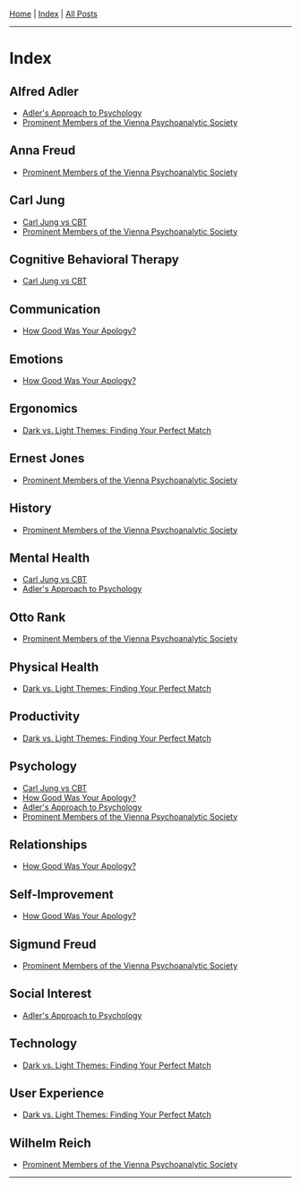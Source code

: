 [Home] \| [Index] \| [All Posts]

---

# Index

## Alfred Adler

- [Adler's Approach to Psychology]
- [Prominent Members of the Vienna Psychoanalytic Society]

## Anna Freud

- [Prominent Members of the Vienna Psychoanalytic Society]

## Carl Jung

- [Carl Jung vs CBT]
- [Prominent Members of the Vienna Psychoanalytic Society]

## Cognitive Behavioral Therapy

- [Carl Jung vs CBT]

## Communication

- [How Good Was Your Apology?]

## Emotions

- [How Good Was Your Apology?]

## Ergonomics

- [Dark vs. Light Themes: Finding Your Perfect Match]

## Ernest Jones

- [Prominent Members of the Vienna Psychoanalytic Society]

## History

- [Prominent Members of the Vienna Psychoanalytic Society]

## Mental Health

- [Carl Jung vs CBT]
- [Adler's Approach to Psychology]

## Otto Rank

- [Prominent Members of the Vienna Psychoanalytic Society]

## Physical Health

- [Dark vs. Light Themes: Finding Your Perfect Match]

## Productivity

- [Dark vs. Light Themes: Finding Your Perfect Match]

## Psychology

- [Carl Jung vs CBT]
- [How Good Was Your Apology?]
- [Adler's Approach to Psychology]
- [Prominent Members of the Vienna Psychoanalytic Society]

## Relationships

- [How Good Was Your Apology?]

## Self-Improvement

- [How Good Was Your Apology?]

## Sigmund Freud

- [Prominent Members of the Vienna Psychoanalytic Society]

## Social Interest

- [Adler's Approach to Psychology]

## Technology

- [Dark vs. Light Themes: Finding Your Perfect Match]

## User Experience

- [Dark vs. Light Themes: Finding Your Perfect Match]

## Wilhelm Reich

- [Prominent Members of the Vienna Psychoanalytic Society]

---

[Home]: ../README.md
[Index]: ./index.md
[All Posts]: ./posts/posts.md
[How Good Was Your Apology?]: ./posts/2023-12-15_how_good_was_your_apology.md
[Adler's Approach to Psychology]: ./posts/2023-12-15_adlers_approach_to_psychology.md
[Carl Jung vs CBT]: ./posts/2023-12-14_carl_jung_vs_CBT.md
[Dark vs. Light Themes: Finding Your Perfect Match]: ./posts/2023-12-06_dark_vs_light_themes.md
[The Courage to Be Disliked]: ./posts/books/the_courage_to_be_disliked/notes.md
[Prominent Members of the Vienna Psychoanalytic Society]: ./posts/2023-12-17_prominent_members_of_vienna_psychoanalutic_society.md